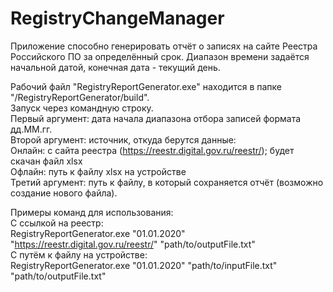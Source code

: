 # RegistryChangeManager

Приложение способно генерировать отчёт о записях на сайте Реестра Российского ПО за определённый срок.
Диапазон времени задаётся начальной датой, конечная дата - текущий день.

Рабочий файл "RegistryReportGenerator.exe" находится в папке "/RegistryReportGenerator/build".  
Запуск через командную строку.  
Первый аргумент: дата начала диапазона отбора записей формата дд.ММ.гг.  
Второй аргумент: источник, откуда берутся данные:  
	Онлайн: с сайта реестра (https://reestr.digital.gov.ru/reestr/); будет скачан файл xlsx   
	Офлайн: путь к файлу xlsx на устройстве  
Третий аргумент: путь к файлу, в который сохраняется отчёт (возможно создание нового файла).

Примеры команд для использования:  
С ссылкой на реестр:  
RegistryReportGenerator.exe "01.01.2020" "https://reestr.digital.gov.ru/reestr/" "path/to/outputFile.txt"  
С путём к файлу на устройстве:  
RegistryReportGenerator.exe "01.01.2020" "path/to/inputFile.txt" "path/to/outputFile.txt"  

